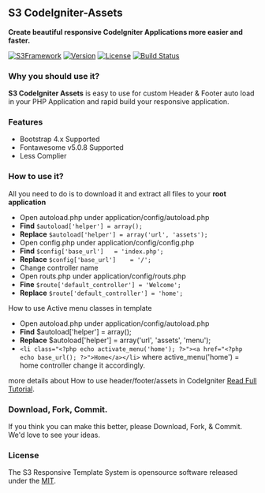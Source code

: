 ## S3 CodeIgniter-Assets
**Create beautiful responsive CodeIgniter Applications more easier and faster.**

[![S3Framework](http://img.shields.io/badge/S3Framework-Stable-blue.svg)](http://www.shaz3e.com)
[![Version](http://img.shields.io/badge/Version-3-green.svg)](http://www.shaz3e.com)
[![License](http://img.shields.io/badge/LICENSE-MIT-blue.svg)](http://opensource.org/licenses/mit-license.html)
[![Build Status](https://travis-ci.org/Shaz3e/S3-CodeIgniter-Assets.svg)](https://travis-ci.org/Shaz3e/S3-CodeIgniter-Assets)

### Why you should use it?
**S3 CodeIgniter Assets** is easy to use for custom Header & Footer auto load in your PHP Application and rapid build your responsive application.

### Features
- Bootstrap 4.x Supported
- Fontawesome v5.0.8 Supported
- Less Complier

### How to use it?
All you need to do is to  download it and extract all files to your **root application**

 - Open autoload.php under application/config/autoload.php
  - **Find** `$autoload['helper'] = array();`
  - **Replace** `$autoload['helper'] = array('url', 'assets');`
 - Open config.php under application/config/config.php
  - **Find** `$config['base_url']	= 'index.php';`
  - **Replace** `$config['base_url']	= '/';`
 - Change controller name
  - Open routs.php under application/config/routs.php
  - **Fine** `$route['default_controller'] = 'Welcome';`
  - **Replace** `$route['default_controller'] = 'home';`

How to use Active menu classes in template
 - Open autoload.php under application/config/autoload.php
  - **Find** $autoload['helper'] = array();
  - **Replace** $autoload['helper'] = array('url', 'assets', 'menu');
  - `<li class="<?php echo activate_menu('home'); ?>"><a href="<?php echo base_url(); ?>">Home</a></li>` where active_menu('home') = home controller change it accordingly.


more details about How to use header/footer/assets in CodeIgniter [Read Full Tutorial](http://blog.shaz3e.com/how-to-use-header-footer-assets-in-codeigniter/).

### Download, Fork, Commit.
If you think you can make this better, please Download, Fork, & Commit. We'd love to see your ideas.
 
### License

The S3 Responsive Template System is opensource software released under the [MIT](http://opensource.org/licenses/mit-license.html).